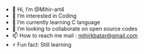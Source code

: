 - 👋 Hi, I’m @Mihir-art4
- 👀 I’m interested in Coding
- 🌱 I’m currently learning C language
- 💞️ I’m looking to collaborate on open source codes
- 📫 How to reach me mail : mihirkbatar@gmail.com
- ⚡ Fun fact: Still learning

<!---
Mihir-art4/Mihir-art4 is a ✨ special ✨ repository because its `README.md` (this file) appears on your GitHub profile.
You can click the Preview link to take a look at your changes.
--->
